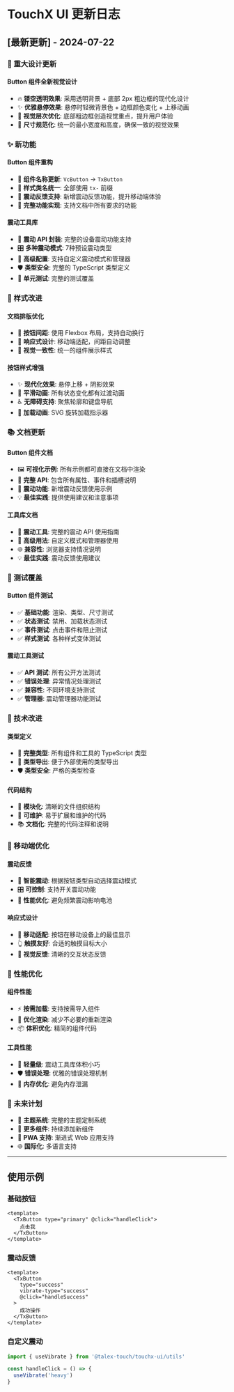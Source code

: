 # TouchX UI 更新日志

## [最新更新] - 2024-07-22

### 🎨 重大设计更新

#### Button 组件全新视觉设计
- 🔥 **镂空透明效果**: 采用透明背景 + 底部 2px 粗边框的现代化设计
- ✨ **优雅悬停效果**: 悬停时轻微背景色 + 边框颜色变化 + 上移动画
- 🎯 **视觉层次优化**: 底部粗边框创造视觉重点，提升用户体验
- 📐 **尺寸规范化**: 统一的最小宽度和高度，确保一致的视觉效果

### ✨ 新功能

#### Button 组件重构
- 🔄 **组件名称更新**: `VcButton` → `TxButton`
- 🎨 **样式类名统一**: 全部使用 `tx-` 前缀
- 📱 **震动反馈支持**: 新增震动反馈功能，提升移动端体验
- 🎯 **完整功能实现**: 支持文档中所有要求的功能

#### 震动工具库
- 📳 **震动 API 封装**: 完整的设备震动功能支持
- 🎛️ **多种震动模式**: 7种预设震动类型
- 🔧 **高级配置**: 支持自定义震动模式和管理器
- 🛡️ **类型安全**: 完整的 TypeScript 类型定义
- 🧪 **单元测试**: 完整的测试覆盖

### 🎨 样式改进

#### 文档排版优化
- 📐 **按钮间距**: 使用 Flexbox 布局，支持自动换行
- 📱 **响应式设计**: 移动端适配，间距自动调整
- 🎯 **视觉一致性**: 统一的组件展示样式

#### 按钮样式增强
- ✨ **现代化效果**: 悬停上移 + 阴影效果
- 🔄 **平滑动画**: 所有状态变化都有过渡动画
- ♿ **无障碍支持**: 聚焦轮廓和键盘导航
- 🎨 **加载动画**: SVG 旋转加载指示器

### 📚 文档更新

#### Button 组件文档
- 🖼️ **可视化示例**: 所有示例都可直接在文档中渲染
- 📖 **完整 API**: 包含所有属性、事件和插槽说明
- 🎯 **震动功能**: 新增震动反馈使用示例
- 💡 **最佳实践**: 提供使用建议和注意事项

#### 工具库文档
- 📳 **震动工具**: 完整的震动 API 使用指南
- 🔧 **高级用法**: 自定义模式和管理器使用
- 🌐 **兼容性**: 浏览器支持情况说明
- 💡 **最佳实践**: 震动反馈使用建议

### 🧪 测试覆盖

#### Button 组件测试
- ✅ **基础功能**: 渲染、类型、尺寸测试
- ✅ **状态测试**: 禁用、加载状态测试
- ✅ **事件测试**: 点击事件和阻止测试
- ✅ **样式测试**: 各种样式变体测试

#### 震动工具测试
- ✅ **API 测试**: 所有公开方法测试
- ✅ **错误处理**: 异常情况处理测试
- ✅ **兼容性**: 不同环境支持测试
- ✅ **管理器**: 震动管理器功能测试

### 🔧 技术改进

#### 类型定义
- 📝 **完整类型**: 所有组件和工具的 TypeScript 类型
- 🔗 **类型导出**: 便于外部使用的类型导出
- 🛡️ **类型安全**: 严格的类型检查

#### 代码结构
- 📁 **模块化**: 清晰的文件组织结构
- 🔄 **可维护**: 易于扩展和维护的代码
- 📚 **文档化**: 完整的代码注释和说明

### 📱 移动端优化

#### 震动反馈
- 📳 **智能震动**: 根据按钮类型自动选择震动模式
- 🎛️ **可控制**: 支持开关震动功能
- 🔋 **性能优化**: 避免频繁震动影响电池

#### 响应式设计
- 📱 **移动适配**: 按钮在移动设备上的最佳显示
- 👆 **触摸友好**: 合适的触摸目标大小
- 🎨 **视觉反馈**: 清晰的交互状态反馈

### 🚀 性能优化

#### 组件性能
- ⚡ **按需加载**: 支持按需导入组件
- 🎯 **优化渲染**: 减少不必要的重新渲染
- 📦 **体积优化**: 精简的组件代码

#### 工具性能
- 🔧 **轻量级**: 震动工具库体积小巧
- 🛡️ **错误处理**: 优雅的错误处理机制
- 💾 **内存优化**: 避免内存泄漏

### 🔮 未来计划

- 🎨 **主题系统**: 完整的主题定制系统
- 🧩 **更多组件**: 持续添加新组件
- 📱 **PWA 支持**: 渐进式 Web 应用支持
- 🌐 **国际化**: 多语言支持

---

## 使用示例

### 基础按钮
```vue
<template>
  <TxButton type="primary" @click="handleClick">
    点击我
  </TxButton>
</template>
```

### 震动反馈
```vue
<template>
  <TxButton 
    type="success" 
    vibrate-type="success"
    @click="handleSuccess"
  >
    成功操作
  </TxButton>
</template>
```

### 自定义震动
```typescript
import { useVibrate } from '@talex-touch/touchx-ui/utils'

const handleClick = () => {
  useVibrate('heavy')
}
```
